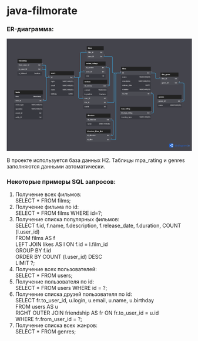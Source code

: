 # java-filmorate

### ER-диаграмма: 

![](https://github.com/AlexandrValter/java-filmorate/raw/develop/DB%20for%20Filmorate.png?raw=true)

В проекте используется база данных H2. Таблицы mpa_rating и genres заполняются данными автоматически.  

### Некоторые примеры SQL запросов:
1. Получение всех фильмов:  
SELECT * FROM films;  
2. Получение фильма по id:  
SELECT * FROM films WHERE id=?;  
3. Получение списка популярных фильмов:  
SELECT f.id, f.name, f.description, f.release_date, f.duration, COUNT (l.user_id)  
FROM films AS f   
LEFT JOIN likes AS l ON f.id = l.film_id  
GROUP BY f.id  
ORDER BY COUNT (l.user_id) DESC   
LIMIT ?;  
4. Получение всех пользователей:  
SELECT * FROM users;  
5. Получение пользователя по id:  
SELECT * FROM users WHERE id = ?;  
6. Получение списка друзей пользователя по id:  
SELECT fr.to_user_id, u.login, u.email, u.name, u.birthday  
FROM users AS u   
RIGHT OUTER JOIN friendship AS fr ON fr.to_user_id = u.id   
WHERE fr.from_user_id = ?;  
7. Получение списка всех жанров:  
SELECT * FROM genres;


